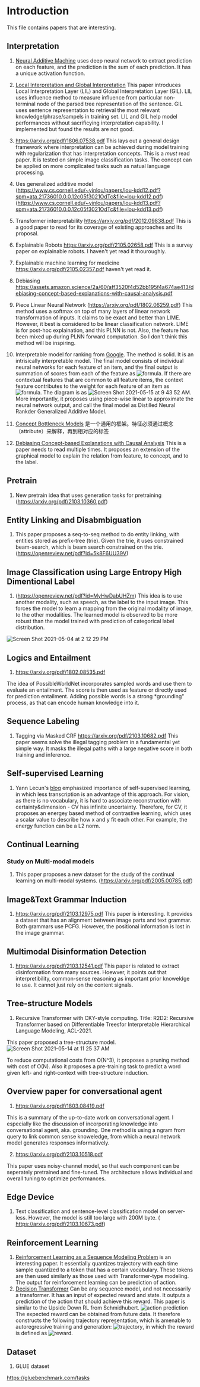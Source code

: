# Introduction

This file contains papers that are interesting. 

## Interpretation
1. [Neural Additive Machine](https://arxiv.org/pdf/2004.13912.pdf) uses deep neural network to extract prediction on each feature, and the prediction is the sum of each prediction. It has a unique activation function. 
2. [Local Interpretation and Global Interpretation](https://arxiv.org/pdf/2103.12279.pdf) This paper introduces Local Interpretation Layer (LIL) and Global Interpretation Layer (GIL). LIL uses influence method to measure influence from particular non-terminal node of the parsed tree representation of the sentence. GIL uses sentence representation to retrieval the most relevant knowledge/phrase/sampels in training set. LIL and GIL help model performances without sacrificying interpretation capability. I implemented but found the results are not good.
3. https://arxiv.org/pdf/1806.07538.pdf This lays out a general design framework where interpretation can be achieved during model training with regularization that has interpretation concepts. This is a *must* read paper. It is tested on simple image classification tasks. The concept can be applied on more complicated tasks such as natual language processing. 
4. Ues generalized additive model 
(https://www.cs.cornell.edu/~yinlou/papers/lou-kdd12.pdf?spm=ata.21736010.0.0.12c05f3021OdTc&file=lou-kdd12.pdf)
(https://www.cs.cornell.edu/~yinlou/papers/lou-kdd13.pdf?spm=ata.21736010.0.0.12c05f3021OdTc&file=lou-kdd13.pdf)
5. Transformer interpretability 
https://arxiv.org/pdf/2012.09838.pdf This is a good paper to read for its coverage of existing approaches and its proposal. 

6. Explainable Robots
https://arxiv.org/pdf/2105.02658.pdf This is a survey paper on explainable robots. I haven't yet read it thouroughly.

7. Explainable machine learning for medicine
https://arxiv.org/pdf/2105.02357.pdf haven't yet read it. 

8. Debiasing https://assets.amazon.science/2a/60/aff3520f4d52bb195f4a674ae413/debiasing-concept-based-explanations-with-causal-analysis.pdf

9. Piece Linear Neural Network (https://arxiv.org/pdf/1802.06259.pdf)
This method uses a softmax on top of many layers of linear network transformation of inputs. It claims to be exact and better than LIME. However, it best is considered to be linear classification network. LIME is for post-hoc explaination, and this PLNN is not. Also, the feature has been mixed up during PLNN forward computation. So I don't think this method will be inspiring.

10. Interpretable model for ranking from [Google](https://storage.googleapis.com/pub-tools-public-publication-data/pdf/5645c5bd211611898c776e21e83a7f2c0c381c85.pdf). 
The method is solid. It is an intrisically interpretable model. The final model consists of individual neural networks for each feature of an item, and the final output is summation of scores from each of the feature as ![formula](https://render.githubusercontent.com/render/math?math=\hat{y}=\sum_j{f_j(x_j)}). If there are contextual features that are common to all feature items, the context feature contributes to the weight for each feature of an item as ![formula](https://render.githubusercontent.com/render/math?math=\hat{y}_i=\sum_{j=1}^n{w_j(q)f_j(x_{ij})}). The diagram is as ![Screen Shot 2021-05-15 at 9 43 52 AM](https://user-images.githubusercontent.com/3145135/118371581-10e81600-b562-11eb-917b-b338138f470f.png). More importantly, it proposes using piece-wise linear to approximate the neural network output, and call the final model as Distilled Neural Rankder Generalized Additive Model. 

11. [Concept Bottleneck Models](https://arxiv.org/pdf/2007.04612.pdf) 是一个通用的框架。特征必须通过概念（attribute）来解释，再到相对应的标签

12. [Debiasing Concept-based Explanations with Causal Analysis](https://assets.amazon.science/2a/60/aff3520f4d52bb195f4a674ae413/debiasing-concept-based-explanations-with-causal-analysis.pdf) This is a paper needs to read multiple times. It proposes an extension of the graphical model to explain the relation from feature, to concept, and to the label. 



## Pretrain
1. New pretrain idea that uses generation tasks for pretraining (https://arxiv.org/pdf/2103.10360.pdf)

## Entity Linking and Disabmbiguation
1. This paper proposes a seq-to-seq method to do entity linking, with entities stored as prefix-tree (trie). 
Given the trie, it uses constrained beam-search, which is beam search constrained on the trie. (https://openreview.net/pdf?id=5k8F6UU39V)

## Image Classification using Large Entropy High Dimentional Label
1. (https://openreview.net/pdf?id=MyHwDabUHZm) This idea is to use another modality, such as speech, as the label to the input image. This forces the model to learn a mapping from the original modality of image, to the other modalities. The learned model is observed to be more robust than the model trained with prediction of categorical label distribution. 

![Screen Shot 2021-05-04 at 2 12 29 PM](https://user-images.githubusercontent.com/3145135/117070564-c4d7de80-ace2-11eb-9424-974bfde17028.png)


## Logics and Entailment

1. https://arxiv.org/pdf/1802.08535.pdf

The idea of PossibleWorldNet incorporates sampled words and use them to evaluate an entailment. The score is then used as feature or directly used for prediction entailment. Adding possible words is a strong *grounding" process, as that can encode human knowledge into it. 

## Sequence Labeling
1. Tagging via Masked CRF https://arxiv.org/pdf/2103.10682.pdf
This paper seems solve the illegal tagging problem in a fundamental yet simple way. It masks the illegal paths with a large negative score in both training and inference. 

## Self-supervised Learning
1. Yann Lecun's [blog](https://ai.facebook.com/blog/self-supervised-learning-the-dark-matter-of-intelligence/) emphasized importance of self-supervised learning, in which less transcription is an advantage of this approach. For vision, as there is no vocabulary, it is hard to associate reconstruction with certainty&dimension - CV has infinite uncertainty. Therefore, for CV, it proposes an energey based method of contrastive learning, which uses a scalar value to describe how x and y fit each other. For example, the energy function can be a L2 norm. 

## Continual Learning
### Study on Multi-modal models
1. This paper proposes a new dataset for the study of the continual learning on multi-modal systems. (https://arxiv.org/pdf/2005.00785.pdf)

## Image&Text Grammar Induction
1. https://arxiv.org/pdf/2103.12975.pdf
This paper is interesting. It provides a dataset that has an alignment between image parts and text grammar. Both grammars use PCFG. However, the positional information is lost in the image grammar. 

## Multimodal Disinformation Detection
1. https://arxiv.org/pdf/2103.12541.pdf
This paper is related to extract disinformation from many sources. Hoewver, it points out that interpretibility, common-sense reasoning as important prior knoweldge to use. It cannot just rely on the content signals. 

## Tree-structure Models
1. Recursive Transformer with CKY-style computing. Title: R2D2: Recursive Transformer based on Differentiable Treesfor Interpretable Hierarchical Language Modeling, ACL-2021. 

This paper proposed a tree-structure model. 
![Screen Shot 2021-05-14 at 11 25 37 AM](https://user-images.githubusercontent.com/3145135/118313056-1e8c9580-b4a7-11eb-8d58-3ce4f4d44c34.png)

To reduce computational costs from O(N^3), it proposes a pruning method with cost of O(N). Also it proposes a pre-training task to predict a word given left- and right-context with tree-structure induction.

## Overview paper for conversational agent 

1. https://arxiv.org/pdf/1803.08419.pdf

This is a summary of the up-to-date work on conversational agent. I especially like the discussion of incorporating knowledge into conversational agent, aka. grounding. One method is using a ngram from query to link common sense knoweledge, from which a neural network model generates responses informatively. 

2. https://arxiv.org/pdf/2103.10518.pdf

This paper uses noisy-channel model, so that each component can be seperately pretrained and fine-tuned. The architecture allows individual and overall tuning to optimize performances. 

## Edge Device

1. Text classification and sentence-level classification model on server-less. However, the model is still too large with 200M byte. ( https://arxiv.org/pdf/2103.10673.pdf)


## Reinforcement Learning
1. [Reinforcement Learning as a Sequence Modeling Problem](https://arxiv.org/pdf/2106.02039.pdf) is an interesting paper. It essentially quantizes trajectory with each time sample quantized to a token that has a certain vocabulary. These tokens are then used similarly as those used with Transformer-type modeling. The output for reinforcement learning can be prediction of action. 
2. [Decision Transformer](https://arxiv.org/abs/2106.01345) Can be any sequence model, and not necessarily a transformer. It has an input of expected reward and state. It outputs a prediction of the action that should achieve this reward. This paper is similar to the Upside Down RL from Schmidhubert. ![action prediction](https://latex.codecogs.com/svg.latex?a_t=\theta(\hat{R}_t,s_t)) The expected reward can be obtained from future data. It therefore constructs the following trajectory representation, which is amenable to autoregressive training and generation: ![trajectory](https://latex.codecogs.com/svg.latex?r=\left(\hat{R}_1,s_1,a_1,\hat{R}_2,s_2,a_2,\cdots,\hat{R}_T,S_T,a_T\right).), in which the reward is defined as ![reward](https://latex.codecogs.com/svg.latex?\hat{R}_k=\sum_{t=k}^Tr_k).

## Dataset

1. GLUE dataset

https://gluebenchmark.com/tasks

